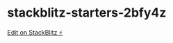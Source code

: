 # stackblitz-starters-2bfy4z

[Edit on StackBlitz ⚡️](https://stackblitz.com/edit/stackblitz-starters-2bfy4z)